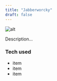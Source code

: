 ```yaml
---
title: "Jabberworcky"
draft: false
---
```


![alt](//via.placeholder.com/640x150)

Description...
  
### Tech used
  
* item
* item
* item
